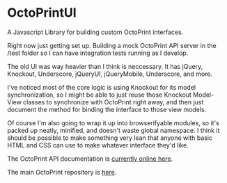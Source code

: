 # OctoPrintUI

A Javascript Library for building custom OctoPrint interfaces.

Right now just getting set up.  Building a mock OctoPrint API server in the /test folder so I can have integration tests running as I develop.

The old UI was way heavier than I think is neccessary.  It has jQuery, Knockout, Underscore, jQueryUI, jQueryMobile, Underscore, and more.

I've noticed most of the core logic is using Knockout for its model synchronization, so I might be able to just reuse those Knockout Model-View classes to synchronize with OctoPrint right away, and then just document the method for binding the interface to those view models.

Of course I'm also going to wrap it up into browserifyable modules, so it's packed up neatly, minified, and doesn't waste global namespace.  I think it should be possible to make something very lean that anyone with basic HTML and CSS can use to make whatever interface they'd like.

The OctoPrint API documentation is [currently online here](http://docs.octoprint.org/en/master/).

The main OctoPrint repository is [here](https://github.com/foosel/OctoPrint).
